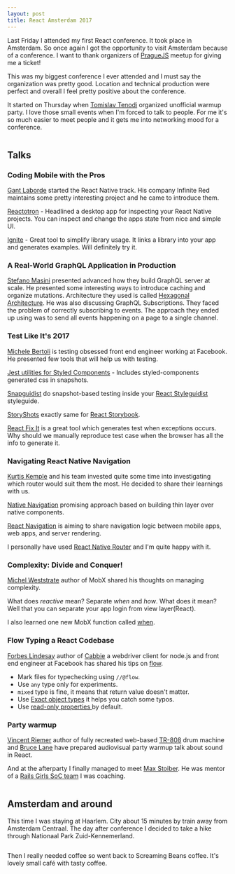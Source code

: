 ```yaml
---
layout: post
title: React Amsterdam 2017
---
```


Last Friday I attended my first React conference. It took place in Amsterdam. So once again I got the opportunity to visit Amsterdam because of a conference. I want to thank organizers of [PragueJS](https://www.meetup.com/praguejs/) meetup for giving me a ticket!

This was my biggest conference I ever attended and I must say the organization was pretty good. Location and technical production were perfect and overall I feel pretty positive about the conference.

It started on Thursday when [Tomislav Tenodi](https://twitter.com/TomislavTenodi) organized unofficial warmup party. I love those small events when I'm forced to talk to people. For me it's so much easier to meet people and it gets me into networking mood for a conference.

<p class="post__image-center"><img src="/public/react-amsterdam.jpg" alt="" class="post__image"></p>

## Talks

### Coding Mobile with the Pros
[Gant Laborde](https://twitter.com/GantLaborde) started the React Native track. His company Infinite Red maintains some pretty interesting project and he came to introduce them.

[Reactotron](https://github.com/infinitered/reactotron) - Headlined a desktop app for inspecting your React Native projects. You can inspect and change the apps state from nice and simple UI.

[Ignite](https://infinite.red/ignite) - Great tool to simplify library usage. It links a library into your app and generates examples. Will definitely try it.

### A Real-World GraphQL Application in Production
[Stefano Masini](https://twitter.com/stefanomasini) presented advanced how they build GraphQL server at scale. He presented some interesting ways to introduce caching and organize mutations. Architecture they used is called [Hexagonal Architecture](http://fideloper.com/hexagonal-architecture). He was also discussing GraphQL Subscriptions. They faced the problem of correctly subscribing to events. The approach they ended up using was to send all events happening on a page to a single channel.

### Test Like It's 2017
[Michele Bertoli](https://twitter.com/MicheleBertoli) is testing obsessed front end engineer working at Facebook. He presented few tools that will help us with testing.

[Jest utilities for Styled Components](https://github.com/styled-components/jest-styled-components) - Includes styled-components generated css in snapshots.

[Snapguidist](https://github.com/styleguidist/snapguidist) do snapshot-based testing inside your [React Styleguidist](https://github.com/styleguidist/react-styleguidist) styleguide.

[StoryShots](https://github.com/storybooks/storybook/tree/master/packages/storyshots) exactly same for [React Storybook](https://github.com/storybooks/storybook).

[React Fix It](https://github.com/MicheleBertoli/react-fix-it) is a great tool which generates test when exceptions occurs. Why should we manually reproduce test case when the browser has all the info to generate it.

### Navigating React Native Navigation
[Kurtis Kemple](https://twitter.com/kurtiskemple) and his team invested quite some time into investigating which router would suit them the most. He decided to share their learnings with us.

[Native Navigation](https://github.com/airbnb/native-navigation) promising approach based on building thin layer over native components.

[React Navigation](https://github.com/react-community/react-navigation) is aiming to share navigation logic between mobile apps, web apps, and server rendering.

I personally have used [React Native Router](https://github.com/aksonov/react-native-router-flux) and I'm quite happy with it.

### Complexity: Divide and Conquer!
[Michel Weststrate](https://twitter.com/mweststrate) author of MobX shared his thoughts on managing complexity.

What does *reactive* mean? Separate *when* and *how*. What does it mean? Well that you can separate your app login from view layer(React).

I also learned one new MobX function called [when](https://mobx.js.org/refguide/when.html).

### Flow Typing a React Codebase
[Forbes Lindesay](https://twitter.com/ForbesLindesay) author of [Cabbie](https://github.com/ForbesLindesay/cabbie) a webdriver client for node.js and front end engineer at Facebook has shared his tips on [flow](https://flow.org).

- Mark files for typechecking using `//@flow`.
- Use `any` type only for experiments.
- `mixed` type is fine, it means that return value doesn't matter.
- Use [Exact object types](https://flow.org/en/docs/types/objects/#toc-exact-object-types) it helps you catch some typos.
- Use [read-only properties ](https://flow.org/en/docs/types/interfaces/#toc-covariant-read-only-properties-on-interfaces) by default.

### Party warmup
[Vincent Riemer](https://twitter.com/vincentriemer) author of fully recreated web-based [TR-808](https://io808.com) drum machine and [Bruce Lane](https://twitter.com/batchass) have prepared audiovisual party warmup talk about sound in React.

And at the afterparty I finally managed to meet [Max Stoiber](https://twitter.com/mxstbr). He was mentor of a [Rails Girls SoC team](https://railsgirlssummerofcode.org/blog/2016-10-01-goodbye-xyz) I was coaching.

<p class="post__image-center"><img src="/public/react-amsterdam-party.jpg" alt="" class="post__image"></p>

## Amsterdam and around

This time I was staying at Haarlem. City about 15 minutes by train away from Amsterdam Centraal. The day after conference I decided to take a hike through Nationaal Park Zuid-Kennemerland.

<p class="post__image-center"><img src="/public/react-amsterdam-park.jpg" alt="" class="post__image"></p>

Then I really needed coffee so went back to Screaming Beans coffee. It's lovely small café with tasty coffee.

<p class="post__image-center"><img src="/public/react-amsterdam-screaming-beans.jpg" alt="" class="post__image"></p>
